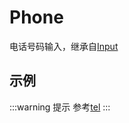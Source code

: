 # Phone

电话号码输入，继承自[Input](input.md)

## 示例

<demo html="autoform/widgets/phone.html"/>

:::warning 提示
参考[tel](https://developer.mozilla.org/zh-CN/docs/Web/HTML/Reference/Elements/input/tel)
:::

